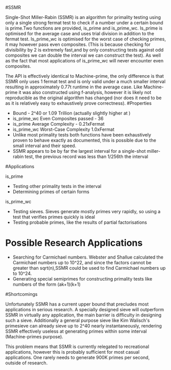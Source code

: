 #SSMR

Single-Shot Miller-Rabin (SSMR) is an algorithm for primality testing using only a single strong fermat test to check if a number under a 
certain bound is prime.Two functions are provided, is_prime and is_prime_wc. Is_prime is optimised for the average case and uses trial division in addition to the fermat test.
Is_prime_wc is optimised for the worst case of checking primes, it may however pass even composites. 
(This is because checking for divisibility by 2 is extremely fast,and by only constructing tests against 
odd composites we can double the interval we can construct the test). As well as the fact that most applications of is_prime_wc
will never encounter even composites.

The API is effectively identical to Machine-prime, the only difference is that SSMR only uses 1 fermat test and is 
only valid under a much smaller interval resulting in approximately 0.77t runtime in the average case.
Like Machine-prime it was also constructed using f-analysis, however it is likely not reproducible as the original algorithm has changed 
(nor does it need to be as it is relatively easy to exhaustively prove correctness). 
#Properties
 - Bound - 2^40 or 1.09 Trillion (actually slightly higher at )
 - is_prime_wc Even Composites passed - 36
 - is_prime Average Complexity - 0.21xFermat
 - is_prime_wc Worst-Case Complexity 1.0xFermat
 - Unlike most primality tests both functions have been exhaustively proven to behave exactly as documented, this is possible due to the small interval and their speed.
 - SSMR appears to be by far the largest interval for a single-shot miller-rabin test, the previous record was less than 1/256th the interval
 

#Applications

is_prime
- Testing other primality tests in the interval
- Determining primes of certain forms

is_prime_wc
- Testing sieves. Sieves generate mostly primes very rapidly, so using a test that verifies primes quickly is ideal
- Testing probable primes, like the results of partial factorisations 

# Possible Research Applications
- Searching for Carmichael numbers. Webster and Shallue calculated the Carmichael numbers up to 10^22, and since the
factors cannot be greater than sqrt(n),SSMR could be used to find Carmichael numbers up to 10^24. 
- Generating special semiprimes for constructing primality tests like numbers of the form (ak+1)(k+1)

#Shortcomings

Unfortunately SSMR has a current upper bound that precludes most applications in serious research. A specially designed sieve will outperform SSMR in virtually any application, the main barrier is difficulty in designing such a sieve.
Additionally a general purpose sieve like Kim Walisch's primesieve can already sieve up to 2^40 nearly instantaneously, rendering SSMR effectively useless at generating primes within some interval (Machine-primes purpose). 

This problem means that SSMR is currently relegated to recreational applications, however this is probably sufficient for most casual applications. One rarely needs to generate 900K primes per second, outside of research. 
